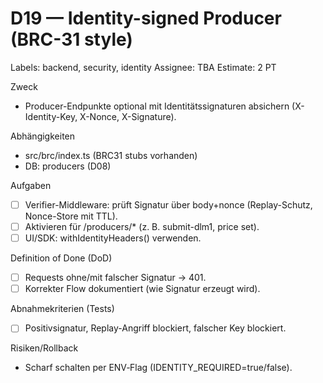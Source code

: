 # D19 — Identity-signed Producer (BRC-31 style)
Labels: backend, security, identity
Assignee: TBA
Estimate: 2 PT

Zweck
- Producer-Endpunkte optional mit Identitätssignaturen absichern (X-Identity-Key, X-Nonce, X-Signature).

Abhängigkeiten
- src/brc/index.ts (BRC31 stubs vorhanden)
- DB: producers (D08)

Aufgaben
- [ ] Verifier-Middleware: prüft Signatur über body+nonce (Replay-Schutz, Nonce-Store mit TTL).
- [ ] Aktivieren für /producers/* (z. B. submit-dlm1, price set).
- [ ] UI/SDK: withIdentityHeaders() verwenden.

Definition of Done (DoD)
- [ ] Requests ohne/mit falscher Signatur → 401.
- [ ] Korrekter Flow dokumentiert (wie Signatur erzeugt wird).

Abnahmekriterien (Tests)
- [ ] Positivsignatur, Replay-Angriff blockiert, falscher Key blockiert.

Risiken/Rollback
- Scharf schalten per ENV‑Flag (IDENTITY_REQUIRED=true/false).
